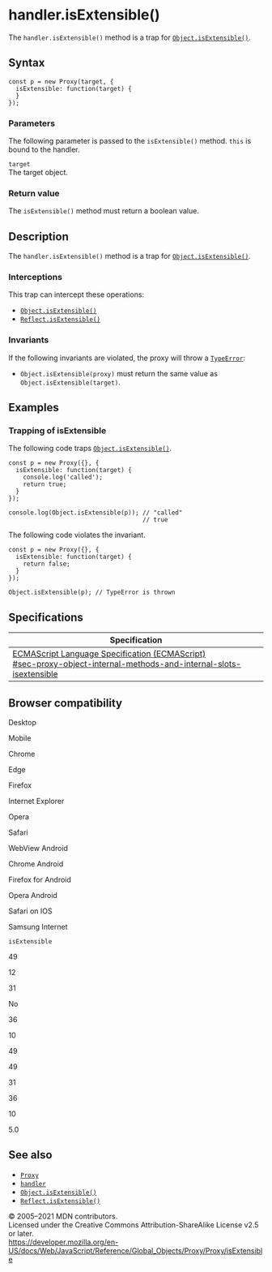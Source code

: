 handler.isExtensible()
======================

The `handler.isExtensible()` method is a trap for [`Object.isExtensible()`](../../object/isextensible).

Syntax
------

    const p = new Proxy(target, {
      isExtensible: function(target) {
      }
    });

### Parameters

The following parameter is passed to the `isExtensible()` method. `this` is bound to the handler.

`target`  
The target object.

### Return value

The `isExtensible()` method must return a boolean value.

Description
-----------

The `handler.isExtensible()` method is a trap for [`Object.isExtensible()`](../../object/isextensible).

### Interceptions

This trap can intercept these operations:

-   [`Object.isExtensible()`](../../object/isextensible)
-   [`Reflect.isExtensible()`](../../reflect/isextensible)

### Invariants

If the following invariants are violated, the proxy will throw a [`TypeError`](../../typeerror):

-   `Object.isExtensible(proxy)` must return the same value as `Object.isExtensible(target)`.

Examples
--------

### Trapping of isExtensible

The following code traps [`Object.isExtensible()`](../../object/isextensible).

    const p = new Proxy({}, {
      isExtensible: function(target) {
        console.log('called');
        return true;
      }
    });

    console.log(Object.isExtensible(p)); // "called"
                                         // true

The following code violates the invariant.

    const p = new Proxy({}, {
      isExtensible: function(target) {
        return false;
      }
    });

    Object.isExtensible(p); // TypeError is thrown

Specifications
--------------

<table><thead><tr class="header"><th>Specification</th></tr></thead><tbody><tr class="odd"><td><a href="https://tc39.es/ecma262/#sec-proxy-object-internal-methods-and-internal-slots-isextensible">ECMAScript Language Specification (ECMAScript)<br />
<span class="small">#sec-proxy-object-internal-methods-and-internal-slots-isextensible</span></a></td></tr></tbody></table>

Browser compatibility
---------------------

Desktop

Mobile

Chrome

Edge

Firefox

Internet Explorer

Opera

Safari

WebView Android

Chrome Android

Firefox for Android

Opera Android

Safari on IOS

Samsung Internet

`isExtensible`

49

12

31

No

36

10

49

49

31

36

10

5.0

See also
--------

-   [`Proxy`](../../proxy)
-   [`handler`](../proxy)
-   [`Object.isExtensible()`](../../object/isextensible)
-   [`Reflect.isExtensible()`](../../reflect/isextensible)

© 2005–2021 MDN contributors.  
Licensed under the Creative Commons Attribution-ShareAlike License v2.5 or later.  
<a href="https://developer.mozilla.org/en-US/docs/Web/JavaScript/Reference/Global_Objects/Proxy/Proxy/isExtensible" class="_attribution-link">https://developer.mozilla.org/en-US/docs/Web/JavaScript/Reference/Global_Objects/Proxy/Proxy/isExtensible</a>
